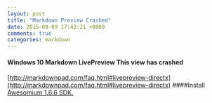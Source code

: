 ```yaml
---
layout: post
title: "Markdown Preview Crashed"
date: 2015-09-09 17:42:21 +0800
comments: true
categories: markdown
---
```

#### Windows 10 Markdown LivePreview This view has crashed
[http://markdownpad.com/faq.html#livepreview-directx](http://markdownpad.com/faq.html#livepreview-directx)
####Install [Awesomium 1.6.6 SDK.](http://markdownpad.com/download/awesomium_v1.6.6_sdk_win.exe)